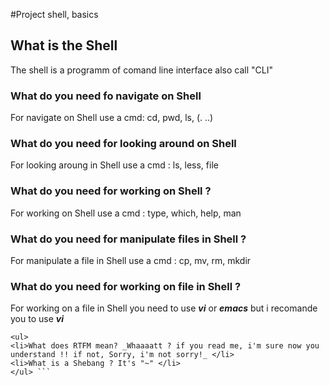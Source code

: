 #Project shell, basics

## What is the Shell
The shell is a programm of comand line interface also call "CLI"



### What do you need fo navigate on Shell
For navigate on Shell use a cmd: cd, pwd, ls, (. ..) 



### What do you need for looking around on Shell 
For looking aroung in Shell use a cmd : ls, less, file



### What do you need for working on Shell ?
For working on Shell use a cmd : type, which, help, man



### What do you need for manipulate files in Shell ?
For manipulate a file in Shell use a cmd : cp, mv, rm, mkdir



### What do you need for working on file in Shell ?
For working on a file in Shell you need to use **_vi_** or **_emacs_** but i recomande you to use **_vi_**



``` More information
<ul>
<li>What does RTFM mean? _Whaaaatt ? if you read me, i'm sure now you understand !! if not, Sorry, i'm not sorry!_ </li>
<li>What is a Shebang ? It's "~" </li>
</ul> ```
